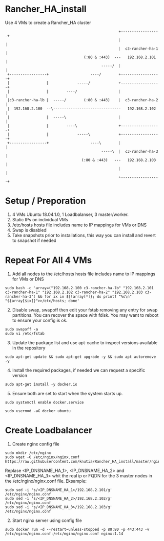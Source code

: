# Rancher_HA_install
Use 4 VMs to create a Rancher_HA cluster

                                                        +------------------+
                                                        |                  |
                                                        |  c3-rancher-ha-1 |
                                        (:80 & :443)  ---   192.168.2.101  |
                                                -----/  |                  |
     +-----------------+                   ----/        +------------------+
     |                 |             -----/             +------------------+
     |                 |        ----/                   |                  |
     |c3-rancher-ha-lb |  -----/        (:80 & :443)    |  c3-rancher-ha-2 |
     |  192.168.2.100  --\-------------------------------   192.168.2.102  |
     |                 |  -----\                        |                  |
     |                 |        ----\                   +------------------+
     |                 |             -----\             +------------------+
     +-----------------+                   ----\        |                  |
                                                -----\  |  c3-rancher-ha-3 |
                                       (:80 & :443)   ---   192.168.2.103  |
                                                        |                  |
                                                        +------------------+

# Setup / Preporation
1. 4 VMs Ubuntu 18.04.1.0, 1 Loadbalanser, 3 master/worker.
2. Static IPs on individual VMs
3. /etc/hosts hosts file includes name to IP mappings for VMs or DNS
4. Swap is disabled
5. Take snapshots prior to installations, this way you can install and revert to snapshot if needed

# Repeat For All 4 VMs

1. Add all nodes to the /etc/hosts hosts file includes name to IP mappings for VMs or DNS
~~~
sudo bash -c 'array=("192.168.2.100 c3-rancher-ha-lb" "192.168.2.101 c3-rancher-ha-1" "192.168.2.102 c3-rancher-ha-2" "192.168.2.103 c3-rancher-ha-3") && for ix in ${!array[*]}; do printf "%s\n" "${array[$ix]}">>/etc/hosts; done'
~~~

2. Disable swap, swapoff then edit your fstab removing any entry for swap partitions. You can recover the space with fdisk. You may want to reboot to ensure your config is ok.
~~~~
sudo swapoff -a
sudo vi /etc/fstab
~~~~

3. Update the package list and use apt-cache to inspect versions available in the repository
~~~~
sudo apt-get update && sudo apt-get upgrade -y && sudo apt autoremove -y
~~~~

4. Install the required packages, if needed we can request a specific version
~~~~
sudo apt-get install -y docker.io
~~~~

5. Ensure both are set to start when the system starts up.
~~~~
sudo systemctl enable docker.service
~~~~

~~~~
sudo usermod -aG docker ubuntu
~~~~


# Create Loadbalancer



1. Create nginx config file
~~~~
sudo mkdir /etc/nginx
sudo wget -O /etc/nginx/nginx.conf https://raw.githubusercontent.com/knutia/Rancher_HA_install/master/nginx.conf
~~~~
Replase <IP_DNSNAME_HA_1>, <IP_DNSNAME_HA_2> and <IP_DNSNAME_HA_3> whit the real ip or FQDN for the 3 master nodes in the /etc/nginx/nginx.conf file.
Eksample:
~~~
sudo sed -i 's/<IP_DNSNAME_HA_1>/192.168.2.101/g' /etc/nginx/nginx.conf
sudo sed -i 's/<IP_DNSNAME_HA_2>/192.168.2.102/g' /etc/nginx/nginx.conf
sudo sed -i 's/<IP_DNSNAME_HA_3>/192.168.2.103/g' /etc/nginx/nginx.conf
~~~


2. Start nginx server using config file
~~~~
sudo docker run -d --restart=unless-stopped -p 80:80 -p 443:443 -v /etc/nginx/nginx.conf:/etc/nginx/nginx.conf nginx:1.14
~~~~
